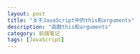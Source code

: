 ```yaml
---
layout: post
title: "关于JavaScript中的this和arguments"
description: "函数this和arguments"
category: 前端笔记
tags: [JavaScript]
---
```


